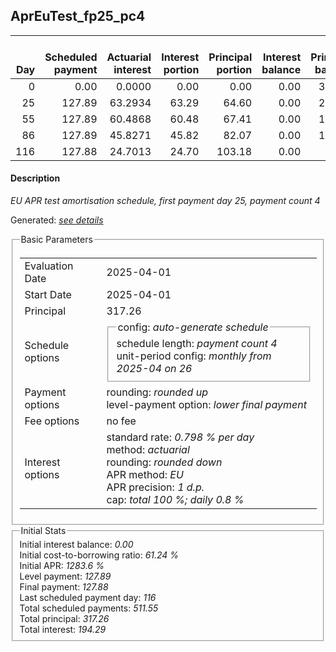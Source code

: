 <h2>AprEuTest_fp25_pc4</h2>
<table>
    <thead style="vertical-align: bottom;">
        <th style="text-align: right;">Day</th>
        <th style="text-align: right;">Scheduled payment</th>
        <th style="text-align: right;">Actuarial interest</th>
        <th style="text-align: right;">Interest portion</th>
        <th style="text-align: right;">Principal portion</th>
        <th style="text-align: right;">Interest balance</th>
        <th style="text-align: right;">Principal balance</th>
        <th style="text-align: right;">Total actuarial interest</th>
        <th style="text-align: right;">Total interest</th>
        <th style="text-align: right;">Total principal</th>
    </thead>
    <tr style="text-align: right;">
        <td class="ci00">0</td>
        <td class="ci01" style="white-space: nowrap;">0.00</td>
        <td class="ci02">0.0000</td>
        <td class="ci03">0.00</td>
        <td class="ci04">0.00</td>
        <td class="ci05">0.00</td>
        <td class="ci06">317.26</td>
        <td class="ci07">0.0000</td>
        <td class="ci08">0.00</td>
        <td class="ci09">0.00</td>
    </tr>
    <tr style="text-align: right;">
        <td class="ci00">25</td>
        <td class="ci01" style="white-space: nowrap;">127.89</td>
        <td class="ci02">63.2934</td>
        <td class="ci03">63.29</td>
        <td class="ci04">64.60</td>
        <td class="ci05">0.00</td>
        <td class="ci06">252.66</td>
        <td class="ci07">63.2934</td>
        <td class="ci08">63.29</td>
        <td class="ci09">64.60</td>
    </tr>
    <tr style="text-align: right;">
        <td class="ci00">55</td>
        <td class="ci01" style="white-space: nowrap;">127.89</td>
        <td class="ci02">60.4868</td>
        <td class="ci03">60.48</td>
        <td class="ci04">67.41</td>
        <td class="ci05">0.00</td>
        <td class="ci06">185.25</td>
        <td class="ci07">123.7802</td>
        <td class="ci08">123.77</td>
        <td class="ci09">132.01</td>
    </tr>
    <tr style="text-align: right;">
        <td class="ci00">86</td>
        <td class="ci01" style="white-space: nowrap;">127.89</td>
        <td class="ci02">45.8271</td>
        <td class="ci03">45.82</td>
        <td class="ci04">82.07</td>
        <td class="ci05">0.00</td>
        <td class="ci06">103.18</td>
        <td class="ci07">169.6073</td>
        <td class="ci08">169.59</td>
        <td class="ci09">214.08</td>
    </tr>
    <tr style="text-align: right;">
        <td class="ci00">116</td>
        <td class="ci01" style="white-space: nowrap;">127.88</td>
        <td class="ci02">24.7013</td>
        <td class="ci03">24.70</td>
        <td class="ci04">103.18</td>
        <td class="ci05">0.00</td>
        <td class="ci06">0.00</td>
        <td class="ci07">194.3086</td>
        <td class="ci08">194.29</td>
        <td class="ci09">317.26</td>
    </tr>
</table>
<h4>Description</h4>
<p><i>EU APR test amortisation schedule, first payment day 25, payment count 4</i></p>
<p>Generated: <i><a href="../GeneratedDate.html">see details</a></i></p>
<fieldset><legend>Basic Parameters</legend>
<table>
    <tr>
        <td>Evaluation Date</td>
        <td>2025-04-01</td>
    </tr>
    <tr>
        <td>Start Date</td>
        <td>2025-04-01</td>
    </tr>
    <tr>
        <td>Principal</td>
        <td>317.26</td>
    </tr>
    <tr>
        <td>Schedule options</td>
        <td>
            <fieldset>
                <legend>config: <i>auto-generate schedule</i></legend>
                <div>schedule length: <i><i>payment count</i> 4</i></div>
                <div>unit-period config: <i>monthly from 2025-04 on 26</i></div>
            </fieldset>
        </td>
    </tr>
    <tr>
        <td>Payment options</td>
        <td>
            <div>
                <div>rounding: <i>rounded up</i></div>
                <div>level-payment option: <i>lower&nbsp;final&nbsp;payment</i></div>
            </div>
        </td>
    </tr>
    <tr>
        <td>Fee options</td>
        <td>no fee
        </td>
    </tr>
    <tr>
        <td>Interest options</td>
        <td>
            <div>
                <div>standard rate: <i>0.798 % per day</i></div>
                <div>method: <i>actuarial</i></div>
                <div>rounding: <i>rounded down</i></div>
                <div>APR method: <i>EU</i></div>
                <div>APR precision: <i>1 d.p.</i></div>
                <div>cap: <i>total 100 %; daily 0.8 %</div>
            </div>
        </td>
    </tr>
</table></fieldset>
<fieldset><legend>Initial Stats</legend>
<div>
    <div>Initial interest balance: <i>0.00</i></div>
    <div>Initial cost-to-borrowing ratio: <i>61.24 %</i></div>
    <div>Initial APR: <i>1283.6 %</i></div>
    <div>Level payment: <i>127.89</i></div>
    <div>Final payment: <i>127.88</i></div>
    <div>Last scheduled payment day: <i>116</i></div>
    <div>Total scheduled payments: <i>511.55</i></div>
    <div>Total principal: <i>317.26</i></div>
    <div>Total interest: <i>194.29</i></div>
</div></fieldset>